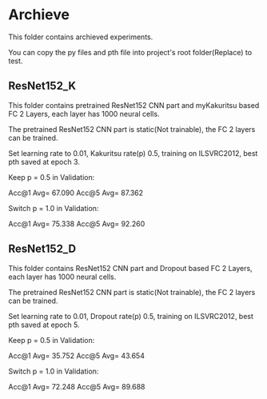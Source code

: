 # Archieve

This folder contains archieved experiments.

You can copy the py files and pth file into project's root folder(Replace) to test.

## ResNet152\_K

This folder contains pretrained ResNet152 CNN part and myKakuritsu based FC 2 Layers, each layer has 1000 neural cells.

The pretrained ResNet152 CNN part is static(Not trainable), the FC 2 layers can be trained.

Set learning rate to 0.01, Kakuritsu rate(p) 0.5, training on ILSVRC2012, best pth saved at epoch 3.

Keep p = 0.5 in Validation:

Acc@1 Avg= 67.090 Acc@5 Avg= 87.362

Switch p = 1.0 in Validation:

Acc@1 Avg= 75.338 Acc@5 Avg= 92.260

## ResNet152\_D

This folder contains ResNet152 CNN part and Dropout based FC 2 Layers, each layer has 1000 neural cells.

The pretrained ResNet152 CNN part is static(Not trainable), the FC 2 layers can be trained.

Set learning rate to 0.01, Dropout rate(p) 0.5, training on ILSVRC2012, best pth saved at epoch 5.

Keep p = 0.5 in Validation:

Acc@1 Avg= 35.752 Acc@5 Avg= 43.654

Switch p = 1.0 in Validation:

Acc@1 Avg= 72.248 Acc@5 Avg= 89.688


